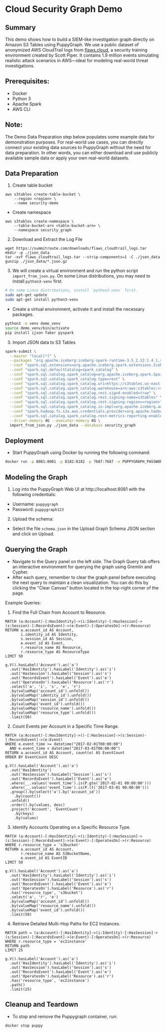 #  Cloud Security Graph Demo

## Summary
This demo shows how to build a SIEM-like investigation graph directly on Amazon S3 Tables using PuppyGraph. We use a public dataset of anonymized AWS CloudTrail logs from [flaws.cloud](https://summitroute.com/blog/2020/10/09/public_dataset_of_cloudtrail_logs_from_flaws_cloud/), a security training environment created by Scott Piper. It contains 1.9 million events simulating realistic attack scenarios in AWS—ideal for modeling real-world threat investigations.

## Prerequisites:
- Docker
- Python 3
- Apache Spark
- AWS CLI

## Note:
The Demo Data Preparation step below populates some example data for demonstration purposes. 
For real-world use cases, you can directly connect your existing data sources to PuppyGraph without the need for data preparation. 
In other words, you can either download and use publicly available sample data or apply your own real-world datasets.

## Data Preparation
1. Create table bucket
```
aws s3tables create-table-bucket \
    --region <region> \
    --name security-demo
```
- Create namespace
```
aws s3tables create-namespace \
    --table-bucket-arn <table-bucket-arn> \
    --namespace security_graph
```
2. Download and Extract the Log File
```
wget https://summitroute.com/downloads/flaws_cloudtrail_logs.tar
mkdir -p ./json_data
tar -xvf flaws_cloudtrail_logs.tar --strip-components=1 -C ./json_data
gunzip ./json_data/*.json.gz
```

3. We will create a virtual environment and run the python script `import_from_json.py`. On some Linux distributions, you may need to install `python3-venv` first.
```bash
# On some Linux distributions, install `python3-venv` first.
sudo apt-get update
sudo apt-get install python3-venv
```

- Create a virtual environment, activate it and install the necessary packages.
```bash
python3 -m venv demo_venv
source demo_venv/bin/activate
pip install ijson faker pyspark
```

3. Import JSON data to S3 Tables
```bash
spark-submit \
  --master "local[*]" \
  --packages "org.apache.iceberg:iceberg-spark-runtime-3.5_2.12:1.4.1,software.amazon.awssdk:bundle:2.20.160,software.amazon.awssdk:url-connection-client:2.20.160" \
  --conf "spark.sql.extensions=org.apache.iceberg.spark.extensions.IcebergSparkSessionExtensions" \
  --conf "spark.sql.defaultCatalog=spark_catalog" \
  --conf "spark.sql.catalog.spark_catalog=org.apache.iceberg.spark.SparkCatalog" \
  --conf "spark.sql.catalog.spark_catalog.type=rest" \
  --conf "spark.sql.catalog.spark_catalog.uri=https://s3tables.us-east-1.amazonaws.com/iceberg" \
  --conf "spark.sql.catalog.spark_catalog.warehouse=arn:aws:s3tables:<region>:<account-id>:bucket/<table-bucket-name>" \
  --conf "spark.sql.catalog.spark_catalog.rest.sigv4-enabled=true" \
  --conf "spark.sql.catalog.spark_catalog.rest.signing-name=s3tables" \
  --conf "spark.sql.catalog.spark_catalog.rest.signing-region=<region>" \
  --conf "spark.sql.catalog.spark_catalog.io-impl=org.apache.iceberg.aws.s3.S3FileIO" \
  --conf "spark.hadoop.fs.s3a.aws.credentials.provider=org.apache.hadoop.fs.s3a.SimpleAWSCredentialProvider" \
  --conf "spark.sql.catalog.spark_catalog.rest-metrics-reporting-enabled=false" \
  --driver-memory 4G --executor-memory 8G \
  import_from_json.py ./json_data --database security_graph
```

## Deployment
- Start PuppyGraph using Docker by running the following command:
```bash
docker run -p 8081:8081 -p 8182:8182 -p 7687:7687 -e PUPPYGRAPH_PASSWORD=puppygraph123 -d --name puppy --rm --pull=always puppygraph/puppygraph:stable
```


## Modeling the Graph
1. Log into the PuppyGraph Web UI at http://localhost:8081 with the following credentials:
- Username: `puppygraph`
- Password: `puppygraph123`

2. Upload the schema:
- Select the file `schema.json` in the Upload Graph Schema JSON section and click on Upload.

## Querying the Graph

- Navigate to the Query panel on the left side. The Graph Query tab offers an interactive environment for querying the graph using Gremlin and Cypher.
- After each query, remember to clear the graph panel before executing the next query to maintain a clean visualization. 
  You can do this by clicking the "Clear Canvas" button located in the top-right corner of the page.

Example Queries:
1. Find the Full Chain from Account to Resource.
```cypher
MATCH (a:Account)-[:HasIdentity]->(i:Identity)-[:HasSession]->(s:Session)-[:RecordsEvent]->(e:Event)-[:OperatesOn]->(r:Resource)
RETURN a.account_id AS Account,
       i.identity_id AS Identity,
       s.session_id AS Session,
       e.event_id AS Event,
       r.resource_name AS Resource,
       r.resource_type AS ResourceType
LIMIT 50
```

```gremlin
g.V().hasLabel('Account').as('a')
  .out('HasIdentity').hasLabel('Identity').as('i')
  .out('HasSession').hasLabel('Session').as('s')
  .out('RecordsEvent').hasLabel('Event').as('e')
  .out('OperatesOn').hasLabel('Resource').as('r')
  .select('a', 'i', 's', 'e', 'r')
  .by(valueMap('account_id').unfold())
  .by(valueMap('identity_id').unfold())
  .by(valueMap('session_id').unfold())
  .by(valueMap('event_id').unfold())
  .by(valueMap('resource_name').unfold())
  .by(valueMap('resource_type').unfold())
  .limit(50)
```

2. Count Events per Account in a Specific Time Range.
```cypher
MATCH (a:Account)-[:HasIdentity]->()-[:HasSession]->(s:Session)-[:RecordsEvent]->(e:Event)
WHERE e.event_time >= datetime("2017-02-01T00:00:00") 
  AND e.event_time < datetime("2017-03-01T00:00:00")
RETURN a.account_id AS Account, count(e) AS EventCount
ORDER BY EventCount DESC
```

```gremlin
g.V().hasLabel('Account').as('a')
  .out('HasIdentity')
  .out('HasSession').hasLabel('Session').as('s')
  .out('RecordsEvent').hasLabel('Event').as('e')
  .where(__.values('event_time').is(P.gte('2017-02-01 00:00:00')))
  .where(__.values('event_time').is(P.lt('2017-03-01 00:00:00')))
  .group().by(select('a').by('account_id'))
    .by(count())
  .unfold()
  .order().by(values, desc)
  .project('Account', 'EventCount')
    .by(keys)
    .by(values)
```

3. Identify Accounts Operating on a Specific Resource Type.
```cypher
MATCH (a:Account)-[:HasIdentity]->(i:Identity)-[:HasSession]->(s:Session)-[:RecordsEvent]->(e:Event)-[:OperatesOn]->(r:Resource)
WHERE r.resource_type = 's3bucket'
RETURN a.account_id AS Account,
       r.resource_name AS S3BucketName,
       e.event_id AS EventID
LIMIT 50
```

```gremlin
g.V().hasLabel('Account').as('a')
  .out('HasIdentity').hasLabel('Identity').as('i')
  .out('HasSession').hasLabel('Session').as('s')
  .out('RecordsEvent').hasLabel('Event').as('e')
  .out('OperatesOn').hasLabel('Resource').as('r')
  .has('resource_type', 's3bucket')
  .select('a', 'r', 'e')
  .by(valueMap('account_id').unfold())
  .by(valueMap('resource_name').unfold())
  .by(valueMap('event_id').unfold())
  .limit(50)
```

4. Retrieve Detailed Multi-Hop Paths for EC2 Instances.
```cypher
MATCH path = (a:Account)-[:HasIdentity]->(i:Identity)-[:HasSession]->(s:Session)-[:RecordsEvent]->(e:Event)-[:OperatesOn]->(r:Resource)
WHERE r.resource_type = 'ec2instance'
RETURN path
LIMIT 25
```

```gremlin
g.V().hasLabel('Account').as('a')
  .out('HasIdentity').hasLabel('Identity').as('i')
  .out('HasSession').hasLabel('Session').as('s')
  .out('RecordsEvent').hasLabel('Event').as('e')
  .out('OperatesOn').hasLabel('Resource').as('r')
  .has('resource_type', 'ec2instance')
  .path()
  .limit(25)
```


## Cleanup and Teardown
- To stop and remove the Puppygraph container, run:
```bash
docker stop puppy
```
